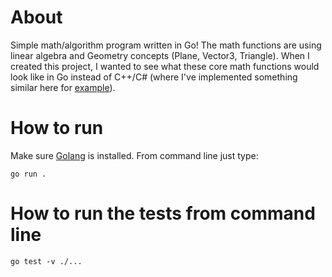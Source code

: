# About
Simple math/algorithm program written in Go! The math functions are using linear algebra and Geometry concepts (Plane, Vector3, Triangle). When I created this project, I wanted to see what these core math functions would look like in Go instead of C++/C# (where I've implemented something similar here for [example](https://github.com/sandboxcoder/CSharpRayTest)).

# How to run
Make sure [Golang](https://go.dev/doc/install) is installed. From command line just type:
```
go run .
```

# How to run the tests from command line
```
go test -v ./...
```
